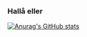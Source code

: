 ### Hallå eller

[![Anurag's GitHub stats](https://github-readme-stats-psi-henna-39.vercel.app/api/top-langs/?username=ninjasnigel&layout=pie)](https://github.com/anuraghazra/github-readme-stats)

<!--

-->

